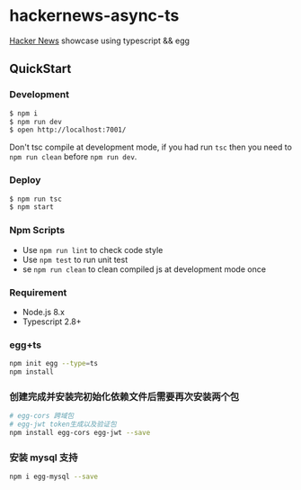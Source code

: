 # hackernews-async-ts

[Hacker News](https://news.ycombinator.com/) showcase using typescript && egg

## QuickStart

### Development

```bash
$ npm i
$ npm run dev
$ open http://localhost:7001/
```

Don't tsc compile at development mode, if you had run `tsc` then you need to `npm run clean` before `npm run dev`.

### Deploy

```bash
$ npm run tsc
$ npm start
```

### Npm Scripts

- Use `npm run lint` to check code style
- Use `npm test` to run unit test
- se `npm run clean` to clean compiled js at development mode once

### Requirement

- Node.js 8.x
- Typescript 2.8+

### egg+ts

```bash
npm init egg --type=ts
npm install
```

### 创建完成并安装完初始化依赖文件后需要再次安装两个包

```bash
# egg-cors 跨域包
# egg-jwt token生成以及验证包
npm install egg-cors egg-jwt --save
```

### 安装 mysql 支持

```bash
npm i egg-mysql --save
```
